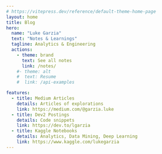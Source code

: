 ```yaml
---
# https://vitepress.dev/reference/default-theme-home-page
layout: home
title: Blog
hero:
  name: "Luke Garzia"
  text: "Notes & Learnings"
  tagline: Analytics & Engineering  
  actions:
    - theme: brand
      text: See all notes
      link: /notes/
    #- theme: alt
    #  text: Resume
    #  link: /api-examples

features:
  - title: Medium Articles
    details: Articles of explorations
    link: https://medium.com/@garzia.luke
  - title: Dev2 Postings
    details: Code snippets
    link: https://dev.to/lgarzia
  - title: Kaggle Notebooks
    details: Analytics, Data Mining, Deep Learning
    link: https://www.kaggle.com/lukegarzia
---
```



